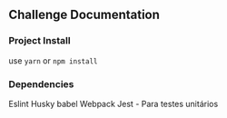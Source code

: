 ## Challenge Documentation

### Project Install

use `yarn` or `npm install`

### Dependencies

Eslint
Husky
babel 
Webpack
Jest - Para testes unitários